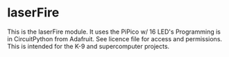 # laserFire
This is the laserFire module. It uses the PiPico w/ 16 LED's
Programming is in CircuitPython from Adafruit.
See licence file for access and permissions.
This is intended for the K-9 and supercomputer projects.
